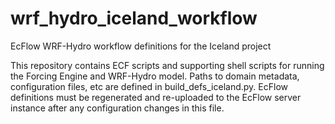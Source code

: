 # wrf_hydro_iceland_workflow
EcFlow WRF-Hydro workflow definitions for the Iceland project

This repository contains ECF scripts and supporting shell scripts for running
the Forcing Engine and WRF-Hydro model. Paths to domain metadata, configuration files,
etc are defined in build_defs_iceland.py. EcFlow definitions must be regenerated and
re-uploaded to the EcFlow server instance after any configuration changes in this file.


